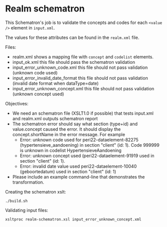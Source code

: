 # Realm schematron

This Schematron's job is to validate the concepts and codes for each `<value />`  element in `input.xml`.

The values for these attributes can be found in the `realm.xml` file.

Files:

* realm.xml shows a mapping file with `concept` and `codelist` elements.
* input_ok.xml this file should pass the schematron validation
* input_error_unknown_code.xml this file should not pass validation (unknown code used)
* input_error_invalid_date_format this file should not pass validation (invalid date format when dataType=date)
* input_error_unknown_concept.xml this file should not pass validation (unknown concept used)


Objectives:

* We need an schematron file (XSLT1.0 if possible) that tests input.xml and realm.xml outputs schematron report
* The schematron error should say what section (type+id) and value.concept caused the error. It should display the concept.shortName in the error message. For example
	* Error: unknown code used for peri22-dataelement-82275 (hypertensieve_aandoening) in section "client" (id: 1). Code 999999 is unknown in codelist HypertensieveAandoening
	* Error: unknown concept used (peri22-dataelement-91919 used in section "client" (id: 1).
	* Error: invalid date value used peri22-dataelement-10040 (geboortedatum) used in section "client" (id: 1)
* Please include an example command-line that demonstrates the transformation.


Creating the schematron xslt:

    ./build.sh

Validating input files:

    xsltproc realm-schematron.xsl input_error_unknown_concept.xml
